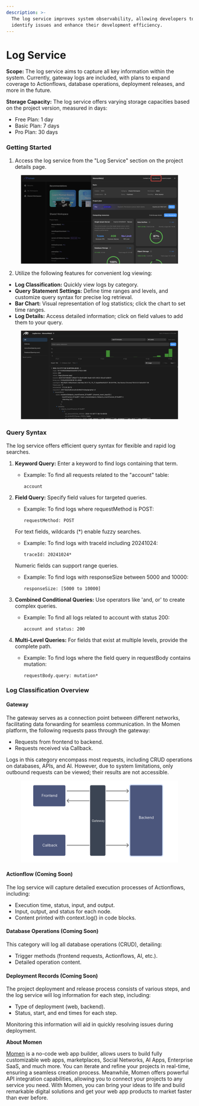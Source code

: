 ```yaml
---
description: >-
  The log service improves system observability, allowing developers to quickly
  identify issues and enhance their development efficiency.
---
```


# Log Service

**Scope:** The log service aims to capture all key information within the system. Currently, gateway logs are included, with plans to expand coverage to Actionflows, database operations, deployment releases, and more in the future.

**Storage Capacity:** The log service offers varying storage capacities based on the project version, measured in days:

* Free Plan: 1 day
* Basic Plan: 7 days
* Pro Plan: 30 days



### **Getting Started**

1. Access the log service from the "Log Service" section on the project details page.

<figure><img src="../.gitbook/assets/log.png" alt=""><figcaption></figcaption></figure>

2. Utilize the following features for convenient log viewing:

* **Log Classification:** Quickly view logs by category.
* **Query Statement Settings:** Define time ranges and levels, and customize query syntax for precise log retrieval.
* **Bar Chart:** Visual representation of log statistics; click the chart to set time ranges.
* **Log Details:** Access detailed information; click on field values to add them to your query.

<figure><img src="../.gitbook/assets/20241031-175313.jpeg" alt=""><figcaption></figcaption></figure>

### **Query Syntax**

The log service offers efficient query syntax for flexible and rapid log searches.

1. **Keyword Query:** Enter a keyword to find logs containing that term.
   *   Example: To find all requests related to the "account" table:

       ```
       account
       ```
2.  **Field Query:** Specify field values for targeted queries.

    *   Example: To find logs where requestMethod is POST:

        ```
        requestMethod: POST
        ```

    For text fields, wildcards (\*) enable fuzzy searches.

    *   Example: To find logs with traceId including 20241024:

        ```
        traceId: 20241024*
        ```

    Numeric fields can support range queries.

    *   Example: To find logs with responseSize between 5000 and 10000:

        ```
        responseSize: [5000 to 10000]
        ```
3. **Combined Conditional Queries:** Use operators like 'and, or' to create complex queries.
   *   Example: To find all logs related to account with status 200:

       ```
       account and status: 200
       ```
4. **Multi-Level Queries:** For fields that exist at multiple levels, provide the complete path.
   *   Example: To find logs where the field query in requestBody contains mutation:

       ```
       requestBody.query: mutation*
       ```

### **Log Classification Overview**

#### **Gateway**&#x20;

The gateway serves as a connection point between different networks, facilitating data forwarding for seamless communication. In the Momen platform, the following requests pass through the gateway:

* Requests from frontend to backend.
* Requests received via Callback.

Logs in this category encompass most requests, including CRUD operations on databases, APIs, and AI. However, due to system limitations, only outbound requests can be viewed; their results are not accessible.

<figure><img src="../.gitbook/assets/截屏2024-10-31 18.11.48.png" alt=""><figcaption></figcaption></figure>

#### **Actionflow (Coming Soon)**&#x20;

The log service will capture detailed execution processes of Actionflows, including:

* Execution time, status, input, and output.
* Input, output, and status for each node.
* Content printed with context.log() in code blocks.

#### **Database Operations (Coming Soon)**&#x20;

This category will log all database operations (CRUD), detailing:

* Trigger methods (frontend requests, Actionflows, AI, etc.).
* Detailed operation content.

#### **Deployment Records (Coming Soon)**&#x20;

The project deployment and release process consists of various steps, and the log service will log information for each step, including:

* Type of deployment (web, backend).
* Status, start, and end times for each step.&#x20;

Monitoring this information will aid in quickly resolving issues during deployment.



**About Momen​​​​​**

[Momen](https://momen.app/?channel=blog-about) is a no-code web app builder, allows users to build fully customizable web apps, marketplaces, Social Networks, AI Apps, Enterprise SaaS, and much more. You can iterate and refine your projects in real-time, ensuring a seamless creation process. Meanwhile, Momen offers powerful API integration capabilities, allowing you to connect your projects to any service you need. With Momen, you can bring your ideas to life and build remarkable digital solutions and get your web app products to market faster than ever before.​​
